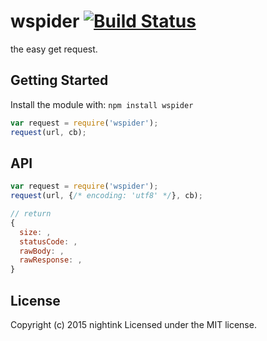 # wspider [![Build Status](https://secure.travis-ci.org/nightink/wspider.png)](http://travis-ci.org/nightink/wspider)

the easy get request.

## Getting Started
Install the module with: `npm install wspider`

```javascript
var request = require('wspider');
request(url, cb);
```

## API

```javascript
var request = require('wspider');
request(url, {/* encoding: 'utf8' */}, cb);

// return
{
  size: ,
  statusCode: ,
  rawBody: ,
  rawResponse: ,
}
```

## License
Copyright (c) 2015 nightink
Licensed under the MIT license.

